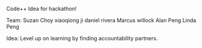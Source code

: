 Code++ Idea for hackathon!

Team:
	Suzan Choy
	xiaoqiong ji
	daniel rivera
	Marcus willock
	Alan Peng
	Linda Peng

Idea:
Level up on learning by finding accountability partners. 